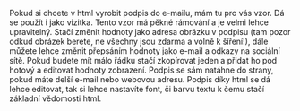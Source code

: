 Pokud si chcete v html  vyrobit podpis do e-mailu, mám tu pro vás vzor. 
Dá se použít i jako vizitka.
Tento vzor má pěkné rámování a je velmi lehce upravitelný. Stačí změnit hodnoty jako adresa obrázku v podpisu (tam pozor odkud obrázek berete, ne všechny jsou zdarma a volně k šíření!), dále můžete lehce změnit přepsáním hodnoty jako e-mail a odkazy na sociální sítě. Pokud budete mít málo řádku stačí zkopírovat jeden a přidat ho pod hotový a editovat hodnoty zobrazení.
Podpis se sám natáhne do strany, pokud máte delší e-mail nebo webovou adresu.
Podpis díky html se dá lehce editovat, tak si lehce nastavíte font, či barvu textu k čemu stačí základní vědomosti html.

